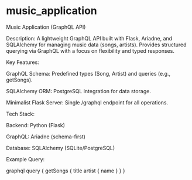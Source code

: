 # music_application

Music Application (GraphQL API)

Description:
A lightweight GraphQL API built with Flask, Ariadne, and SQLAlchemy for managing music data (songs, artists). Provides structured querying via GraphQL with a focus on flexibility and typed responses.

Key Features:

GraphQL Schema: Predefined types (Song, Artist) and queries (e.g., getSongs).

SQLAlchemy ORM: PostgreSQL integration for data storage.

Minimalist Flask Server: Single /graphql endpoint for all operations.

Tech Stack:

Backend: Python (Flask)

GraphQL: Ariadne (schema-first)

Database: SQLAlchemy (SQLite/PostgreSQL)

Example Query:

graphql
query {
  getSongs {
    title
    artist { name }
  }
}
